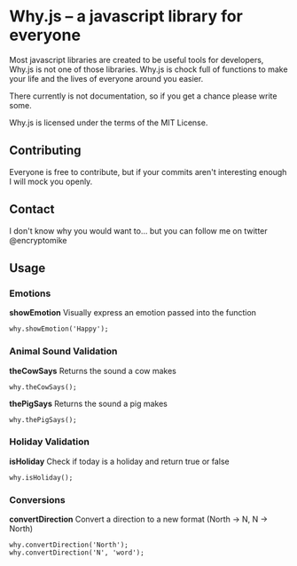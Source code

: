 # Why.js – a javascript library for everyone

Most javascript libraries are created to be useful tools for developers, Why.js is not one of those libraries.
Why.js is chock full of functions to make your life and the lives of everyone around you easier.

There currently is not documentation, so if you get a chance please write some.

Why.js is licensed under the terms of the MIT License.

## Contributing

Everyone is free to contribute, but if your commits aren't interesting enough I will mock you openly.

## Contact

I don't know why you would want to... but you can follow me on twitter @encryptomike

## Usage

### Emotions

**showEmotion**
Visually express an emotion passed into the function

    why.showEmotion('Happy');


### Animal Sound Validation

**theCowSays**
Returns the sound a cow makes

    why.theCowSays();

**thePigSays**
Returns the sound a pig makes

    why.thePigSays();
    
### Holiday Validation

**isHoliday**
Check if today is a holiday and return true or false

    why.isHoliday();
    
### Conversions

**convertDirection**
Convert a direction to a new format (North -> N, N -> North)

    why.convertDirection('North');
    why.convertDirection('N', 'word');